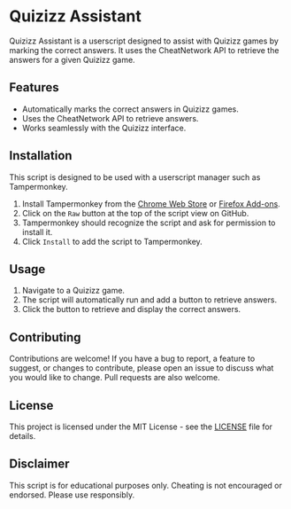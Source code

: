 # Quizizz Assistant

Quizizz Assistant is a userscript designed to assist with Quizizz games by marking the correct answers. It uses the CheatNetwork API to retrieve the answers for a given Quizizz game.

## Features

- Automatically marks the correct answers in Quizizz games.
- Uses the CheatNetwork API to retrieve answers.
- Works seamlessly with the Quizizz interface.

## Installation

This script is designed to be used with a userscript manager such as Tampermonkey.

1. Install Tampermonkey from the [Chrome Web Store](https://chrome.google.com/webstore/detail/tampermonkey/dhdgffkkebhmkfjojejmpbldmpobfkfo) or [Firefox Add-ons](https://addons.mozilla.org/en-US/firefox/addon/tampermonkey/).
2. Click on the `Raw` button at the top of the script view on GitHub.
3. Tampermonkey should recognize the script and ask for permission to install it.
4. Click `Install` to add the script to Tampermonkey.

## Usage

1. Navigate to a Quizizz game.
2. The script will automatically run and add a button to retrieve answers.
3. Click the button to retrieve and display the correct answers.

## Contributing

Contributions are welcome! If you have a bug to report, a feature to suggest, or changes to contribute, please open an issue to discuss what you would like to change. Pull requests are also welcome.

## License

This project is licensed under the MIT License - see the [LICENSE](LICENSE) file for details.

## Disclaimer

This script is for educational purposes only. Cheating is not encouraged or endorsed. Please use responsibly.

